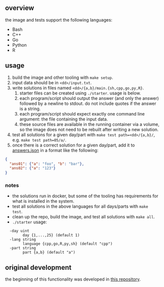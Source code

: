 ## overview

the image and tests support the following languages:

* Bash
* C++
* Go
* Python
* R

## usage

1. build the image and other tooling with `make setup`.
2. input data should be in `<dd>/input.txt`.
3. write solutions in files named `<dd>/{a,b}/main.{sh,cpp,go,py,R}`.
    1. starter files can be created using `./starter`. usage is below.
    2. each program/script should output the answer (and only the answer) followed by a newline to stdout. do not include quotes if the answer is a string.
    3. each program/script should expect exactly one command line argument: the file containing the input data.
    4. these source files are available in the running container via a volume, so the image does not need to be rebuilt after writing a new solution.
3. test all solutions for a given day/part with `make test path=<dd>/{a,b}/`, e.g. `make test path=05/a/`.
4. once there is a correct solution for a given day/part, add it to [answers.json](answers.json) in a format like the following:

```json
{
  "ans01": {"a": "foo", "b": "bar"},
  "ans02": {"a": "123"}
}
```

### notes
* the solutions run in docker, but some of the tooling has requirements for what is installed in the system.
* test all solutions in the above languages for all days/parts with `make test`.
* clean up the repo, build the image, and test all solutions with `make all`.
* `./starter` usage:
```
  -day uint
        day {1,...,25} (default 1)
  -lang string
        language {cpp,go,R,py,sh} (default "cpp")
  -part string
        part {a,b} (default "a")
```

## original development

the beginning of this functionality was developed in [this repository](https://github.com/bfgray3/aoc22/).

